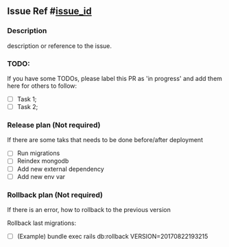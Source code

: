 ## Issue Ref #[issue_id](https://github.com/gbrlmrllo/chatops_builder_api/issues/[issue_id])

### Description
description or reference to the issue.

### TODO:
If you have some TODOs, please label this PR as 'in progress' and add them
here for others to follow:
- [ ] Task 1;
- [ ] Task 2;

### Release plan (Not required)
If there are some taks that needs to be done before/after deployment
- [ ] Run migrations
- [ ] Reindex mongodb
- [ ] Add new external dependency
- [ ] Add new env var

### Rollback plan (Not required)
If there is an error, how to rollback to the previous version

Rollback last migrations: 
- [ ] (Example) bundle exec rails db:rollback VERSION=20170822193215